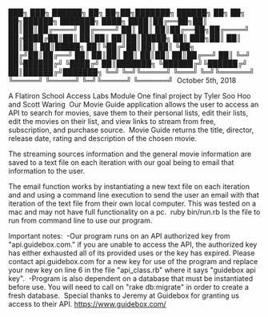  ███╗  ███╗ ██████╗ ██╗    ██╗██╗███████╗   ██████╗ ██╗   ██╗ ██╗██████╗ ███████╗
 ████╗ ████║██╔══██╗██║    ██║██║██╔════╝  ██╔════╝ ██║   ██║ ██║██╔══██╗██╔════╝
 ██╔████╔██║██║  ██║██║    ██║██║█████╗    ██║  ███╗██║   ██║ ██║██║  ██║█████╗
 ██║╚██╔╝██║██║  ██║ ╚██╗ ██╔╝██║██╔══╝    ██║   ██║██║   ██║ ██║██║  ██║██╔══╝
 ██║ ╚═╝ ██╚██████╔╝  ╚████╔╝ ██║███████╗  ╚██████╔╝╚██████╔╝ ██║██████╔╝███████╗
 ╚═╝     ╚═╝╚═════╝    ╚═══╝  ╚═╝╚══════╝   ╚═════╝  ╚═════╝  ╚═╝╚═════╝ ╚══════╝
​
October 5th, 2018

A Flatiron School Access Labs Module One final project by Tyler Soo Hoo and Scott Waring
​
Our Movie Guide application allows the user to access an API to search for movies, save them to their personal lists,
edit their lists, edit the movies on their list, and view links to stream from free, subscription, and purchase source.
​
Movie Guide returns the title, director, release date, rating and description of the chosen movie.

The streaming sources information and the general movie information are saved to a text file on each iteration with our goal being to email that information to the user.

The email function works by instantiating a new text file on each iteration and and using a command line execution to send the user an email with that iteration of the text file from their own local computer. This was tested on a mac and may not have full functionality on a pc.
​
ruby bin/run.rb Is the file to run from command line to use our program.


Important notes:
​
-Our program runs on an API authorized key from "api.guidebox.com." if you are unable to access the API, the authorized key has either exhausted all of its provided uses or the key has expired. Please contact api.guidebox.com for a new key for use of the program and replace your new key on line 6 in the file "api_class.rb" where it says "guidebox api key".
​
-Program is also dependent on a database that must be instantiated before use. You will need to call on "rake db:migrate" in order to create a fresh database.
​
Special thanks to Jeremy at Guidebox for granting us access to their API.
https://www.guidebox.com/
